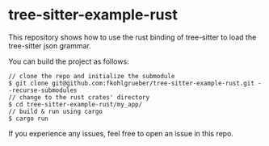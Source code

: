 # tree-sitter-example-rust

This repository shows how to use the rust binding of tree-sitter to load the tree-sitter json grammar.

You can build the project as follows:

```
// clone the repo and initialize the submodule
$ git clone git@github.com:fkohlgrueber/tree-sitter-example-rust.git --recurse-submodules
// change to the rust crates' directory
$ cd tree-sitter-example-rust/my_app/
// build & run using cargo
$ cargo run
```

If you experience any issues, feel free to open an issue in this repo.

